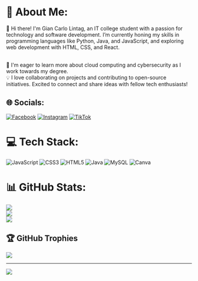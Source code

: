 # 💫 About Me:
👋 Hi there! I'm Gian Carlo Lintag, an IT college student with a passion for technology and software development. I’m currently honing my skills in programming languages like Python, Java, and JavaScript, and exploring web development with HTML, CSS, and React.




<br>🌱 I'm eager to learn more about cloud computing and cybersecurity as I work towards my degree.<br>
💡 I love collaborating on projects and contributing to open-source initiatives. Excited to connect and share ideas with fellow tech enthusiasts!<br>


## 🌐 Socials:
[![Facebook](https://img.shields.io/badge/Facebook-%231877F2.svg?logo=Facebook&logoColor=white)](https://facebook.com/carlo.lintag.1) [![Instagram](https://img.shields.io/badge/Instagram-%23E4405F.svg?logo=Instagram&logoColor=white)](https://instagram.com/eyowwmi) [![TikTok](https://img.shields.io/badge/TikTok-%23000000.svg?logo=TikTok&logoColor=white)](https://tiktok.com/@gian.carlo.lintag) 

# 💻 Tech Stack:
![JavaScript](https://img.shields.io/badge/javascript-%23323330.svg?style=for-the-badge&logo=javascript&logoColor=%23F7DF1E) ![CSS3](https://img.shields.io/badge/css3-%231572B6.svg?style=for-the-badge&logo=css3&logoColor=white) ![HTML5](https://img.shields.io/badge/html5-%23E34F26.svg?style=for-the-badge&logo=html5&logoColor=white) ![Java](https://img.shields.io/badge/java-%23ED8B00.svg?style=for-the-badge&logo=openjdk&logoColor=white) ![MySQL](https://img.shields.io/badge/mysql-4479A1.svg?style=for-the-badge&logo=mysql&logoColor=white) ![Canva](https://img.shields.io/badge/Canva-%2300C4CC.svg?style=for-the-badge&logo=Canva&logoColor=white)
# 📊 GitHub Stats:
![](https://github-readme-stats.vercel.app/api?username=Geyann&theme=dark&hide_border=false&include_all_commits=false&count_private=false)<br/>
![](https://nirzak-streak-stats.vercel.app/?user=Geyann&theme=dark&hide_border=false)<br/>
![](https://github-readme-stats.vercel.app/api/top-langs/?username=Geyann&theme=dark&hide_border=false&include_all_commits=false&count_private=false&layout=compact)

## 🏆 GitHub Trophies
![](https://github-profile-trophy.vercel.app/?username=Geyann&theme=radical&no-frame=false&no-bg=true&margin-w=4)

---
[![](https://visitcount.itsvg.in/api?id=Geyann&icon=0&color=0)](https://visitcount.itsvg.in)

<!-- Proudly created with GPRM ( https://gprm.itsvg.in ) -->
